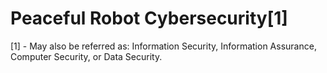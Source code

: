 Peaceful Robot Cybersecurity[1]
============================


[1] - May also be referred as: Information Security, Information Assurance, Computer Security, or Data Security. 
